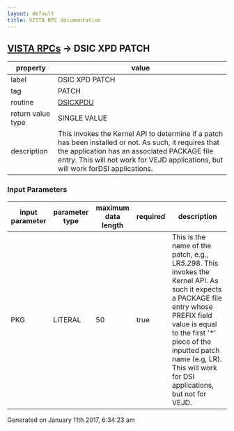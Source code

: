 ```yaml
---
layout: default
title: VISTA RPC documentation
---
```




## [VISTA RPCs](TableOfContent.md) &#8594; DSIC XPD PATCH 

 property | value 
--- | --- 
 label | DSIC XPD PATCH
 tag | PATCH
 routine | [DSICXPDU](http://code.osehra.org/dox/Routine_DSICXPDU_source.html)
 return value type | SINGLE VALUE
 description | This invokes the Kernel API to determine if a patch has been installed or not.  As such, it requires that the application has an associated PACKAGE file entry.  This will not work for VEJD applications, but will work forDSI applications.

### Input Parameters

| input parameter | parameter type | maximum data length | required | description | 
| --- | --- | --- | --- | --- | 
| PKG | LITERAL | 50 | true | This is the name of the patch, e.g., LR*5.2*98.  This invokes the Kernel API.  As such it expects a PACKAGE file entry whose PREFIX field value is equal to the first '*' piece of the inputted patch name (e.g, LR).  This will work for DSI applications, but not for VEJD. | 




Generated on January 11th 2017, 6:34:23 am